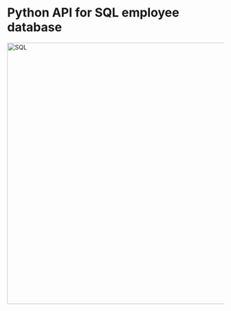 # Python API for SQL employee database 


<img width="608" alt="SQL" src="https://user-images.githubusercontent.com/94233121/154592525-62829a2e-de89-4b41-95ee-1b116e814ba2.png">
